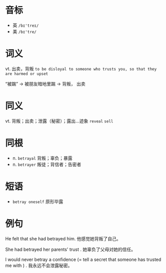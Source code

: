 # 音标

- 英 `/bɪ'treɪ/`
- 美 `/bɪ'tre/`

# 词义

vt. 出卖，背叛
`to be disloyal to someone who trusts you, so that they are harmed or upset`



“被踹” → 被朋友暗地里踹 → 背叛， 出卖

# 同义

vt. 背叛；出卖；泄露（秘密）；露出…迹象
`reveal` `sell`

# 同根

- n. `betrayal` 背叛；辜负；暴露
- n. `betrayer` 叛徒；背信者；告密者

# 短语

- `betray oneself` 原形毕露

# 例句

He felt that she had betrayed him.
他感觉她背叛了自己。

She had betrayed her parents' trust .
她辜负了父母对她的信任。

I would never betray a confidence (=  tell a secret that someone has trusted me with  ) .
我永远不会泄露秘密。


